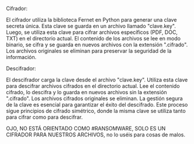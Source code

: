 Cifrador:

El cifrador utiliza la biblioteca Fernet en Python para generar una clave secreta única. Esta clave se guarda en un archivo llamado "clave.key". Luego, se utiliza esta clave para cifrar archivos específicos (PDF, DOC, TXT) en el directorio actual. El contenido de los archivos se lee en modo binario, se cifra y se guarda en nuevos archivos con la extensión ".cifrado". Los archivos originales se eliminan para preservar la seguridad de la información.

Descifrador:

El descifrador carga la clave desde el archivo "clave.key". Utiliza esta clave para descifrar archivos cifrados en el directorio actual. Lee el contenido cifrado, lo descifra y lo guarda en nuevos archivos sin la extensión ".cifrado". Los archivos cifrados originales se eliminan. La gestión segura de la clave es esencial para garantizar el éxito del descifrado. Este proceso sigue principios de cifrado simétrico, donde la misma clave se utiliza tanto para cifrar como para descifrar.


OJO, NO ESTÁ ORIENTADO COMO #RANSOMWARE, SOLO ES UN CIFRADOR PARA NUESTROS ARCHIVOS, no lo uséis para cosas de malos.
